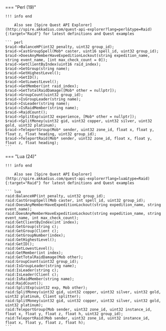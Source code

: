 === "Perl (19)"

    !!! info end

        Also see [Spire Quest API Explorer](http://spire.akkadius.com/quest-api-explorer?lang=perl&type=Raid){:target="Raid"} for latest definitions and Quest examples

    ``` perl
    $raid->BalanceHP(int32 penalty, uint32 group_id);
    $raid->CastGroupSpell(Mob* caster, uint16 spell_id, uint32 group_id);
    $raid->DoesAnyMemberHaveExpeditionLockout(string expedition_name, string event_name, [int max_check_count = 0]);
    $raid->GetClientByIndex(uint16 raid_index);
    $raid->GetGroup(string name);
    $raid->GetHighestLevel();
    $raid->GetID();
    $raid->GetLowestLevel();
    $raid->GetMember(int raid_index);
    $raid->GetTotalRaidDamage([Mob* other = nullptr]);
    $raid->GroupCount(uint32 group_id);
    $raid->IsGroupLeader(string name);
    $raid->IsLeader(string name);
    $raid->IsRaidMember(string name);
    $raid->RaidCount();
    $raid->SplitExp(uint32 experience, [Mob* other = nullptr]);
    $raid->SplitMoney(uint32 gid, uint32 copper, uint32 silver, uint32 gold, uint32 platinum);
    $raid->TeleportGroup(Mob* sender, uint32 zone_id, float x, float y, float z, float heading, uint32 group_id);
    $raid->TeleportRaid(Mob* sender, uint32 zone_id, float x, float y, float z, float heading);
    ```
=== "Lua (24)"

    !!! info end

        Also see [Spire Quest API Explorer](http://spire.akkadius.com/quest-api-explorer?lang=lua&type=Raid){:target="Raid"} for latest definitions and Quest examples

    ``` lua
    raid:BalanceHP(int penalty, uint32 group_id);
    raid:CastGroupSpell(Mob caster, int spell_id, uint32 group_id);
    raid:DoesAnyMemberHaveExpeditionLockout(string expedition_name, string event_name);
    raid:DoesAnyMemberHaveExpeditionLockout(string expedition_name, string event_name, int max_check_count);
    raid:GetClientByIndex(int index);
    raid:GetGroup(string c);
    raid:GetGroup(Client c);
    raid:GetGroupNumber(index);
    raid:GetHighestLevel();
    raid:GetID();
    raid:GetLowestLevel();
    raid:GetMember(int index);
    raid:GetTotalRaidDamage(Mob other);
    raid:GroupCount(uint32 group_id);
    raid:IsGroupLeader(string name);
    raid:IsLeader(string c);
    raid:IsLeader(Client c);
    raid:IsRaidMember(string name);
    raid:RaidCount();
    raid:SplitExp(uint32 exp, Mob other);
    raid:SplitMoney(uint32 gid, uint32 copper, uint32 silver, uint32 gold, uint32 platinum, Client splitter);
    raid:SplitMoney(uint32 gid, uint32 copper, uint32 silver, uint32 gold, uint32 platinum);
    raid:TeleportGroup(Mob sender, uint32 zone_id, uint32 instance_id, float x, float y, float z, float h, uint32 group_id);
    raid:TeleportRaid(Mob sender, uint32 zone_id, uint32 instance_id, float x, float y, float z, float h);
    ```
